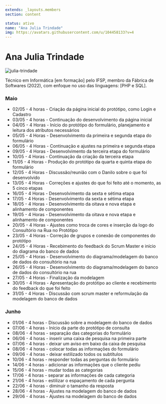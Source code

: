 ```yaml
---
extends: _layouts.members
section: content

status: ativo
name: "Ana Julia Trindade"
img: https://avatars.githubusercontent.com/u/104458133?v=4
---
```


# Ana Julia Trindade

![julia-trindade](https://avatars.githubusercontent.com/u/104458133?v=4)

Técnico em Informática [em formação] pelo IFSP, membro da Fábrica de Softwares (2022), com enfoque no uso das linguagens: [PHP e SQL].


### Maio

 - 02/05 - 4 horas - Criação da página inicial do protótipo, como Login e Cadastro
 - 03/05 - 4 horas - Continuação do desenvolvimento da página inicial
 - 04/05 - 4 Horas - Início do protótipo do formulário, planejamento e leitura dos atributos necessários
 - 05/05 - 4 Horas - Desenvolvimento da primeira e segunda etapa do formulário
 - 06/05 - 4 Horas - Continuação e ajustes na primeira e segunda etapa
 - 09/05 - 4 Horas - Desenvolvimento da terceira etapa do formulário
 - 10/05 - 4 Horas - Continuação da criação da terceira etapa
 - 11/05 - 4 Horas - Produção do protótipo da quarta e quinta etapa do formulário
 - 12/05 - 4 Horas - Discussão/reunião com o Danilo sobre o que foi desenvolvido
 - 13/05 - 4 Horas - Correções e ajustes do que foi feito até o momento, as 5 cinco etapas
 - 16/05 - 4 Horas - Desenvolvimento da sexta e sétima etapa
 - 17/05 - 4 Horas - Desenvolvimento da sexta e sétima etapa
 - 18/05 - 4 Horas - Desenvolvimento da oitava e nova etapa e alinhamento de componentes
 - 19/05 - 4 Horas - Desenvolvimento da oitava e nova etapa e alinhamento de componentes
 - 20/05 - 4 Horas - Ajustes como troca de cores e inserção da logo do Consultório na Rua no Protótipo
 - 23/05 - 4 Horas - Correção de grupos e conexão de componentes do protótipo
 - 24/05 - 4 Horas - Recebimento do feedback do Scrum Master e início do diagrama do banco de dados
 - 25/05 - 4 Horas - Desenvolvimento do diagrama/modelagem do banco de dados do   consultório na rua
 - 26/05 - 4 Horas - Desenvolvimento do diagrama/modelagem do banco de dados do   consultório na rua
 - 27/05 - 4 Horas - Finalização da modelagem
 - 30/05 - 4 Horas - Apresentação do protótipo ao cliente e recebimento do feedback do que foi feito
 - 31/05 - 4 Horas - Discussão com scrum master e reformulação da modelagem do banco de dados


 ### Junho
 - 01/06 - 4 horas - Discussão sobre a modelagem do banco de dados
 - 07/06 - 4 horas - Início da parte do protótipo de consulta
 - 08/06 - 4 horas - separação das categorias do formulário
 - 06/06 - 4 horas - inserir uma caixa de pesquisa na primeira parte
 - 07/06 - 4 horas - deixar um aviso em baixo da caixa de pesquisa
 - 08/06 - 4 horas - colocar todas as informações do formulário
 - 09/06 - 4 horas - deixar estilizado todos os subtítulos
 - 10/06 - 4 horas - responder todas as perguntas do formulário
 - 14/06 - 4 horas - adicionar as informações que o cliente pediu
 - 15/06 - 4 horas - mudar todas as categorias
 - 17/06 - 4 horas - separar as informações de cada categoria
 - 21/06 - 4 horas - estilizar o espaçamento de cada pergunta
 - 22/06 - 4 horas - diminuir o tamanho da resposta 
 - 28/06 - 4 horas - Ajustes na modelagem do banco de dados
 - 29/06 - 4 horas - Ajustes na modelagem do banco de dados